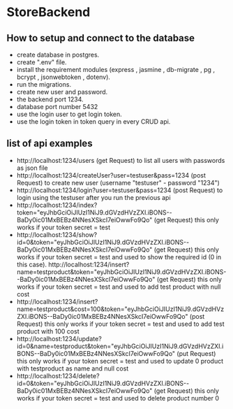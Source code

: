 # StoreBackend

## How to setup and connect to the database

- create database in postgres.
- create ".env" file.
- install the requirement modules (express , jasmine , db-migrate , pg , bcrypt , jsonwebtoken , dotenv).
- run the migrations.
- create new user and password.
- the backend port 1234.
- database port number 5432
- use the login user to get login token.
- use the login token in token query in every CRUD api.

## list of api examples

- http://localhost:1234/users (get Request) to list all users with passwords as json file
- http://localhost:1234/createUser?user=testuser&pass=1234 (post Request) to create new user (username "testuser" - password "1234")
- http://localhost:1234/login?user=testuser&pass=1234 (post Request) to login using the testuser after you run the previous api
- http://localhost:1234/index?token="eyJhbGciOiJIUzI1NiJ9.dGVzdHVzZXI.iBONS--BaDy0ic01MxBEBz4NNesXSkcI7eiOwwFo9Qo" (get Request) this only works if your token secret = test
- http://localhost:1234/show?id=0&token="eyJhbGciOiJIUzI1NiJ9.dGVzdHVzZXI.iBONS--BaDy0ic01MxBEBz4NNesXSkcI7eiOwwFo9Qo" (get Request) this only works if your token secret = test and used to show the required id (0 in this case).
http://localhost:1234/insert?name=testproduct&token="eyJhbGciOiJIUzI1NiJ9.dGVzdHVzZXI.iBONS--BaDy0ic01MxBEBz4NNesXSkcI7eiOwwFo9Qo" (get Request) this only works if your token secret = test and used to add test product with null cost
- http://localhost:1234/insert?name=testproduct&cost=100&token="eyJhbGciOiJIUzI1NiJ9.dGVzdHVzZXI.iBONS--BaDy0ic01MxBEBz4NNesXSkcI7eiOwwFo9Qo" (post Request) this only works if your token secret = test and used to add test product with 100 cost
- http://localhost:1234/update?id=0&name=testproduct&token="eyJhbGciOiJIUzI1NiJ9.dGVzdHVzZXI.iBONS--BaDy0ic01MxBEBz4NNesXSkcI7eiOwwFo9Qo" (put Request) this only works if your token secret = test and used to update 0 product with testproduct as name and null cost
- http://localhost:1234/delete?id=0&token="eyJhbGciOiJIUzI1NiJ9.dGVzdHVzZXI.iBONS--BaDy0ic01MxBEBz4NNesXSkcI7eiOwwFo9Qo" (get Request) this only works if your token secret = test and used to delete product number 0
